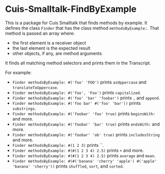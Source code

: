 # Cuis-Smalltalk-FindByExample

This is a package for Cuis Smalltalk that finds methods by example.
It defines the class `Finder` that has the class method `methodsByExample:`.
That method is passed an array where:

- the first element is a receiver object
- the last element is the expected result
- other objects, if any, are method arguments

It finds all matching method selectors and prints them in the Transcript.

For example:

- `Finder methodsByExample: #('foo' 'FOO')` prints `asUppercase` and `translateToUppercase`.
- `Finder methodsByExample: #('foo', 'Foo')` prints `capitalized`.
- `Finder methodsByExample: #('foo' 'bar' 'foobar')` prints `,` and `append`.
- `Finder methodsByExample: #('foo bar' #('foo' 'bar'))` prints `substrings`.
- `Finder methodsByExample: #('foobar' 'foo' true)` prints `beginsWith:` and more.
- `Finder methodsByExample: #('foobar' 'bar' true)` prints `endsWith:` and more.
- `Finder methodsByExample: #('foobar' 'ob' true)` prints `includesString` and more.
- `Finder methodsByExample: #(1 2 3)` prints ``.
- `Finder methodsByExample: #(#(1 2 3 4) 2.5)` prints `+` and more.
- `Finder methodsByExample: #(#(1 2 3 4) 2.5)` prints `average` and `mean`.
- `Finder methodsByExample: #(#('banana' 'cherry' 'apple') #('apple' 'banana' 'cherry'))` prints `shuffled`, `sort`, and `sorted`.

